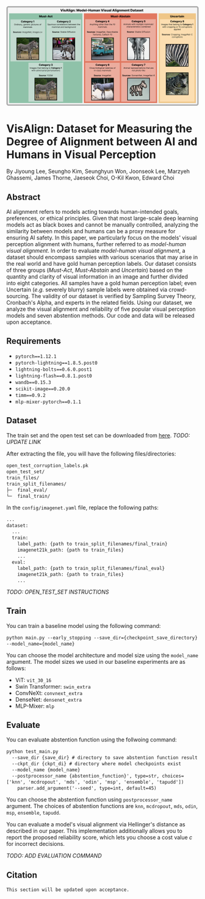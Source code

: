 ![VisAlign Overview](figures/DatasetOverview.png)

# VisAlign: Dataset for Measuring the Degree of Alignment between AI and Humans in Visual Perception
By
Jiyoung Lee,
Seungho Kim,
Seunghyun Won,
Joonseok Lee,
Marzyeh Ghassemi,
James Thorne,
Jaeseok Choi,
O-Kil Kwon,
Edward Choi

## Abstract
 AI alignment refers to models acting towards human-intended goals, preferences, or ethical principles.
Given that most large-scale deep learning models act as black boxes and cannot be manually controlled, analyzing the similarity between models and humans can be a proxy measure for ensuring AI safety.
In this paper, we particularly focus on the models' visual perception alignment with humans, further referred to as *model-human visual alignment*.
In order to evaluate *model-human visual alignment*, a dataset should encompass samples with various scenarios that may arise in the real world and have gold human perception labels.
Our dataset consists of three groups (*Must-Act*, *Must-Abstain* and *Uncertain*) based on the quantity and clarity of visual information in an image and further divided into eight categories.
All samples have a gold human perception label; even Uncertain (*e*.*g*. severely blurry) sample labels were obtained via crowd-sourcing.
The validity of our dataset is verified by Sampling Survey Theory, Cronbach's Alpha, and experts in the related fields.
Using our dataset, we analyze the visual alignment and reliability of five popular visual perception models and seven abstention methods.
Our code and data will be released upon acceptance.

## Requirements
- `pytorch==1.12.1`
- `pytorch-lightning==1.8.5.post0`
- `lightning-bolts==0.6.0.post1`
- `lightning-flash==0.8.1.post0`
- `wandb==0.15.3`
- `scikit-image==0.20.0`
- `timm==0.9.2`
- `mlp-mixer-pytorch==0.1.1`

## Dataset
The train set and the open test set can be downloaded from [here](https://github.com/jiyounglee-0523/reliable_project). *TODO: UPDATE LINK*

After extracting the file, you will have the following files/directories:
```
open_test_corruption_labels.pk 
open_test_set/
train_files/
train_split_filenames/
├─  final_eval/
└─  final_train/
```
In the `config/imagenet.yaml` file, replace the following paths:
```
...
dataset:
  ...
  train:
    label_path: {path to train_split_filenames/final_train}
    imagenet21k_path: {path to train_files}
    ...
  eval:
    label_path: {path to train_split_filenames/final_eval}
    imagenet21k_path: {path to train_files}
    ...
```
*TODO: OPEN_TEST_SET INSTRUCTIONS*

## Train
You can train a baseline model using the following command:
```
python main.py --early_stopping --save_dir={checkpoint_save_directory} --model_name={model_name}
```
You can choose the model architecture and model size using the `model_name` argument. The model sizes we used in our baseline experiments are as follows:
- ViT: `vit_30_16`
- Swin Transformer: `swin_extra`
- ConvNeXt: `convnext_extra`
- DenseNet: `densenet_extra`
- MLP-Mixer: `mlp`
## Evaluate
You can evaluate abstention function using the follwoing command:
```
python test_main.py 
  --save_dir {save_dir} # directory to save abstention function result
  --ckpt_dir {ckpt_di} # directory where model checkpoints exist
  --model_name {model_name}
  --postprocessor_name {abstention_function}', type=str, choices=['knn', 'mcdropout', 'mds', 'odin', 'msp', 'ensemble', 'tapudd'])
    parser.add_argument('--seed', type=int, default=45)
```
You can choose the abstention function using `postprocessor_name` argument. The choices of abstention functions are `knn`, `mcdropout`, `mds`, `odin`, `msp`, `ensemble`, `tapudd`.

You can evaluate a model's visual alignment via Hellinger's distance as described in our paper.
This implementation additionally allows you to report the proposed reliability score, which lets you choose a cost value *c* for incorrect decisions.

*TODO: ADD EVALUATION COMMAND*

## Citation
```
This section will be updated upon acceptance.
```